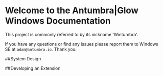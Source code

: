 # Welcome to the Antumbra|Glow Windows Documentation

This project is commonly referred to by its nickname 'Wintumbra'.

If you have any questions or find any issues please report them to Windows SE
at `adam@antumbra.io`.  Thank you.

##System Design

##Developing an Extension

